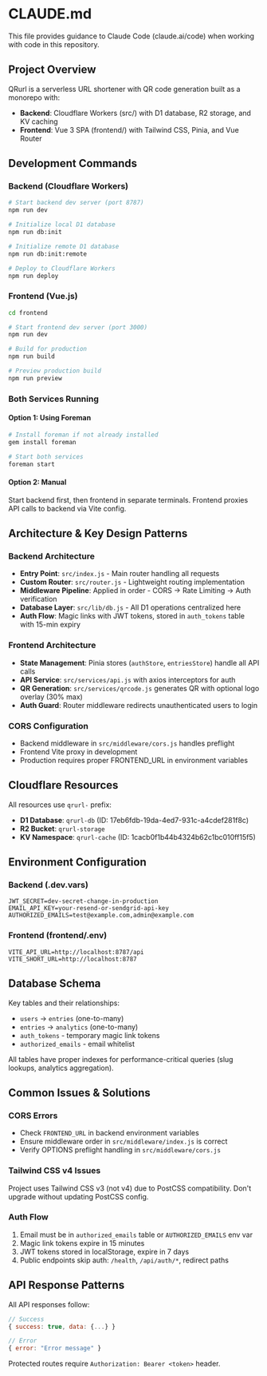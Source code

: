 # CLAUDE.md

This file provides guidance to Claude Code (claude.ai/code) when working with code in this repository.

## Project Overview

QRurl is a serverless URL shortener with QR code generation built as a monorepo with:
- **Backend**: Cloudflare Workers (src/) with D1 database, R2 storage, and KV caching
- **Frontend**: Vue 3 SPA (frontend/) with Tailwind CSS, Pinia, and Vue Router

## Development Commands

### Backend (Cloudflare Workers)
```bash
# Start backend dev server (port 8787)
npm run dev

# Initialize local D1 database
npm run db:init

# Initialize remote D1 database
npm run db:init:remote

# Deploy to Cloudflare Workers
npm run deploy
```

### Frontend (Vue.js)
```bash
cd frontend

# Start frontend dev server (port 3000)
npm run dev

# Build for production
npm run build

# Preview production build
npm run preview
```

### Both Services Running

#### Option 1: Using Foreman
```bash
# Install foreman if not already installed
gem install foreman

# Start both services
foreman start
```

#### Option 2: Manual
Start backend first, then frontend in separate terminals. Frontend proxies API calls to backend via Vite config.

## Architecture & Key Design Patterns

### Backend Architecture
- **Entry Point**: `src/index.js` - Main router handling all requests
- **Custom Router**: `src/router.js` - Lightweight routing implementation
- **Middleware Pipeline**: Applied in order - CORS → Rate Limiting → Auth verification
- **Database Layer**: `src/lib/db.js` - All D1 operations centralized here
- **Auth Flow**: Magic links with JWT tokens, stored in `auth_tokens` table with 15-min expiry

### Frontend Architecture
- **State Management**: Pinia stores (`authStore`, `entriesStore`) handle all API calls
- **API Service**: `src/services/api.js` with axios interceptors for auth
- **QR Generation**: `src/services/qrcode.js` generates QR with optional logo overlay (30% max)
- **Auth Guard**: Router middleware redirects unauthenticated users to login

### CORS Configuration
- Backend middleware in `src/middleware/cors.js` handles preflight
- Frontend Vite proxy in development
- Production requires proper FRONTEND_URL in environment variables

## Cloudflare Resources

All resources use `qrurl-` prefix:
- **D1 Database**: `qrurl-db` (ID: 17eb6fdb-19da-4ed7-931c-a4cdef281f8c)
- **R2 Bucket**: `qrurl-storage`
- **KV Namespace**: `qrurl-cache` (ID: 1cacb0f1b44b4324b62c1bc010ff15f5)

## Environment Configuration

### Backend (.dev.vars)
```
JWT_SECRET=dev-secret-change-in-production
EMAIL_API_KEY=your-resend-or-sendgrid-api-key
AUTHORIZED_EMAILS=test@example.com,admin@example.com
```

### Frontend (frontend/.env)
```
VITE_API_URL=http://localhost:8787/api
VITE_SHORT_URL=http://localhost:8787
```

## Database Schema

Key tables and their relationships:
- `users` → `entries` (one-to-many)
- `entries` → `analytics` (one-to-many)
- `auth_tokens` - temporary magic link tokens
- `authorized_emails` - email whitelist

All tables have proper indexes for performance-critical queries (slug lookups, analytics aggregation).

## Common Issues & Solutions

### CORS Errors
- Check `FRONTEND_URL` in backend environment variables
- Ensure middleware order in `src/middleware/index.js` is correct
- Verify OPTIONS preflight handling in `src/middleware/cors.js`

### Tailwind CSS v4 Issues
Project uses Tailwind CSS v3 (not v4) due to PostCSS compatibility. Don't upgrade without updating PostCSS config.

### Auth Flow
1. Email must be in `authorized_emails` table or `AUTHORIZED_EMAILS` env var
2. Magic link tokens expire in 15 minutes
3. JWT tokens stored in localStorage, expire in 7 days
4. Public endpoints skip auth: `/health`, `/api/auth/*`, redirect paths

## API Response Patterns

All API responses follow:
```javascript
// Success
{ success: true, data: {...} }

// Error
{ error: "Error message" }
```

Protected routes require `Authorization: Bearer <token>` header.